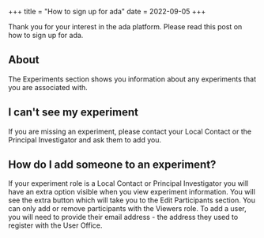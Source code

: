 +++
title = "How to sign up for ada"
date = 2022-09-05
+++

Thank you for your interest in the ada platform. Please read this post on how to sign up for ada.

<!-- more -->

## About

The Experiments section shows you information about any experiments that you are associated with.

## I can't see my experiment

If you are missing an experiment, please contact your Local Contact or the Principal Investigator and ask them to add you.

## How do I add someone to an experiment?

If your experiment role is a Local Contact or Principal Investigator you will have an extra option visible when you view experiment information. You will see the extra  button which will take you to the Edit Participants section. You can only add or remove participants with the Viewers role. To add a user, you will need to provide their email address - the address they used to register with the User Office.
